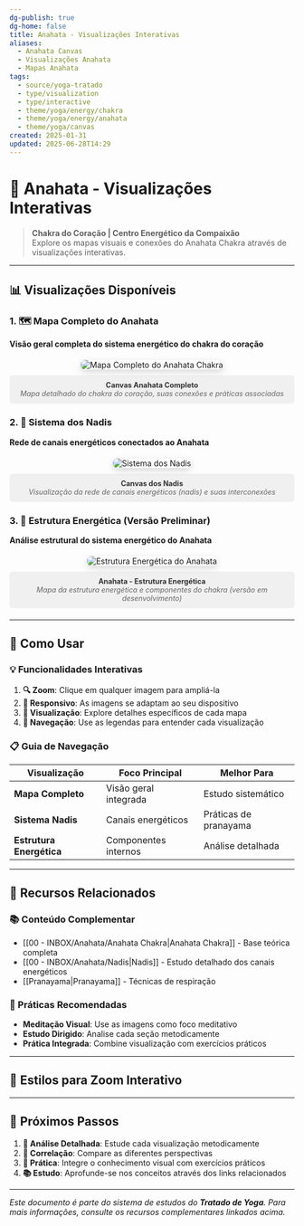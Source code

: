 ```yaml
---
dg-publish: true
dg-home: false
title: Anahata - Visualizações Interativas
aliases:
  - Anahata Canvas
  - Visualizações Anahata
  - Mapas Anahata
tags:
  - source/yoga-tratado
  - type/visualization
  - type/interactive
  - theme/yoga/energy/chakra
  - theme/yoga/energy/anahata
  - theme/yoga/canvas
created: 2025-01-31
updated: 2025-06-28T14:29
---
```


# 🌸 Anahata - Visualizações Interativas

> **Chakra do Coração | Centro Energético da Compaixão**  
> Explore os mapas visuais e conexões do Anahata Chakra através de visualizações interativas.

---

## 📊 Visualizações Disponíveis

### 1. 🗺️ Mapa Completo do Anahata
**Visão geral completa do sistema energético do chakra do coração**

<div class="image-zoom-container">
  <img src="/img/canvas_anahata_completo.png" alt="Mapa Completo do Anahata Chakra" class="zoomable-image" title="Clique para ampliar - Mapa Completo do Anahata">
  <div class="image-caption">
    <strong>Canvas Anahata Completo</strong><br>
    <em>Mapa detalhado do chakra do coração, suas conexões e práticas associadas</em>
  </div>
</div>

### 2. 🔄 Sistema dos Nadis
**Rede de canais energéticos conectados ao Anahata**

<div class="image-zoom-container">
  <img src="/img/canvas_nadis.png" alt="Sistema dos Nadis" class="zoomable-image" title="Clique para ampliar - Sistema dos Nadis">
  <div class="image-caption">
    <strong>Canvas dos Nadis</strong><br>
    <em>Visualização da rede de canais energéticos (nadis) e suas interconexões</em>
  </div>
</div>

### 3. 🌟 Estrutura Energética (Versão Preliminar)
**Análise estrutural do sistema energético do Anahata**

<div class="image-zoom-container">
  <img src="/img/anahata sem confirmação.png" alt="Estrutura Energética do Anahata" class="zoomable-image" title="Clique para ampliar - Estrutura Energética">
  <div class="image-caption">
    <strong>Anahata - Estrutura Energética</strong><br>
    <em>Mapa da estrutura energética e componentes do chakra (versão em desenvolvimento)</em>
  </div>
</div>

---

## 🎯 Como Usar

### 💡 Funcionalidades Interativas

1. **🔍 Zoom**: Clique em qualquer imagem para ampliá-la
2. **📱 Responsivo**: As imagens se adaptam ao seu dispositivo
3. **🎨 Visualização**: Explore detalhes específicos de cada mapa
4. **🔗 Navegação**: Use as legendas para entender cada visualização

### 📋 Guia de Navegação

| Visualização | Foco Principal | Melhor Para |
|-------------|---------------|-------------|
| **Mapa Completo** | Visão geral integrada | Estudo sistemático |
| **Sistema Nadis** | Canais energéticos | Práticas de pranayama |
| **Estrutura Energética** | Componentes internos | Análise detalhada |

---

## 🔗 Recursos Relacionados

### 📚 Conteúdo Complementar
- [[00 - INBOX/Anahata/Anahata Chakra\|Anahata Chakra]] - Base teórica completa
- [[00 - INBOX/Anahata/Nadis\|Nadis]] - Estudo detalhado dos canais energéticos
- [[Pranayama\|Pranayama]] - Técnicas de respiração

### 🧘 Práticas Recomendadas
- **Meditação Visual**: Use as imagens como foco meditativo
- **Estudo Dirigido**: Analise cada seção metodicamente
- **Prática Integrada**: Combine visualização com exercícios práticos

---

## 🎨 Estilos para Zoom Interativo

<style>
.image-zoom-container {
  margin: 20px 0;
  text-align: center;
  position: relative;
}

.zoomable-image {
  max-width: 100%;
  height: auto;
  border-radius: 8px;
  box-shadow: 0 4px 12px rgba(0,0,0,0.15);
  cursor: zoom-in;
  transition: transform 0.3s ease, box-shadow 0.3s ease;
}

.zoomable-image:hover {
  transform: scale(1.02);
  box-shadow: 0 8px 24px rgba(0,0,0,0.2);
}

.image-caption {
  margin-top: 10px;
  padding: 10px;
  background: rgba(0,0,0,0.05);
  border-radius: 6px;
  font-size: 0.9em;
  color: #666;
}

.image-caption strong {
  color: #333;
}

/* Zoom Modal */
.image-modal {
  display: none;
  position: fixed;
  z-index: 1000;
  left: 0;
  top: 0;
  width: 100%;
  height: 100%;
  background-color: rgba(0,0,0,0.9);
  cursor: zoom-out;
}

.image-modal img {
  margin: auto;
  display: block;
  max-width: 90%;
  max-height: 90%;
  margin-top: 5%;
}

@media (max-width: 768px) {
  .zoomable-image {
    max-width: 100%;
  }
  
  .image-modal img {
    max-width: 95%;
    max-height: 95%;
    margin-top: 2.5%;
  }
}
</style>

<script>
document.addEventListener('DOMContentLoaded', function() {
  // Adiciona funcionalidade de zoom às imagens
  const images = document.querySelectorAll('.zoomable-image');
  
  images.forEach(img => {
    img.addEventListener('click', function() {
      // Cria modal para zoom
      const modal = document.createElement('div');
      modal.className = 'image-modal';
      modal.style.display = 'block';
      
      const modalImg = document.createElement('img');
      modalImg.src = this.src;
      modalImg.alt = this.alt;
      
      modal.appendChild(modalImg);
      document.body.appendChild(modal);
      
      // Fecha modal ao clicar
      modal.addEventListener('click', function() {
        document.body.removeChild(modal);
      });
      
      // Fecha modal com ESC
      document.addEventListener('keydown', function(e) {
        if (e.key === 'Escape' && modal.parentNode) {
          document.body.removeChild(modal);
        }
      });
    });
  });
});
</script>

---

## 🌟 Próximos Passos

1. **📝 Análise Detalhada**: Estude cada visualização metodicamente
2. **🔄 Correlação**: Compare as diferentes perspectivas
3. **🧘 Prática**: Integre o conhecimento visual com exercícios práticos
4. **📚 Estudo**: Aprofunde-se nos conceitos através dos links relacionados

---

*Este documento é parte do sistema de estudos do **Tratado de Yoga**. Para mais informações, consulte os recursos complementares linkados acima.* 